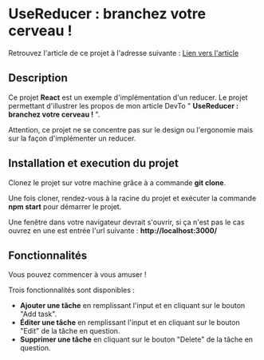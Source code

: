 # UseReducer : branchez votre cerveau !

Retrouvez l'article de ce projet à l'adresse suivante : [Lien vers l'article](https://dev.to/vincent_react/usereducer-branchez-votre-cerveau--1198)

## Description
Ce projet **React** est un exemple d'implémentation d'un reducer. Le projet permettant d'illustrer les propos de mon article DevTo  " **UseReducer : branchez votre cerveau !** ".

Attention, ce projet ne se concentre pas sur le design ou l'ergonomie mais sur la façon d'implémenter un reducer.

## Installation et execution du projet
Clonez le projet sur votre machine grâce à a commande **git clone**.

Une fois cloner, rendez-vous à la racine du projet et exécuter la commande **npm start** pour démarrer le projet.

Une fenêtre dans votre navigateur devrait s'ouvrir, si ça n'est pas le cas ouvrez en une est entrée l'url suivante : **http://localhost:3000/**

## Fonctionnalités
Vous pouvez commencer à vous amuser !

Trois fonctionnalités sont disponibles :
- **Ajouter une tâche** en remplissant l'input et en cliquant sur le bouton "Add task".
- **Éditer une tâche** en remplissant l'input et en cliquant sur le bouton "Edit" de la tâche en question.
- **Supprimer une tâche** en cliquant sur le bouton "Delete" de la tâche en question.

